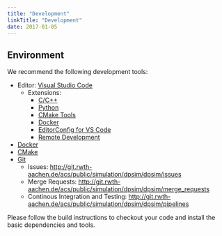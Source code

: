 ```yaml
---
title: "Development"
linkTitle: "Development"
date: 2017-01-05
---
```


## Environment

We recommend the following development tools:

- Editor: [Visual Studio Code](https://code.visualstudio.com)
  - Extensions:
    - [C/C++](https://marketplace.visualstudio.com/items?itemName=ms-vscode.cpptools)
    - [Python](https://marketplace.visualstudio.com/items?itemName=ms-python.python)
    - [CMake Tools](https://marketplace.visualstudio.com/items?itemName=vector-of-bool.cmake-tools)
    - [Docker](https://marketplace.visualstudio.com/items?itemName=ms-azuretools.vscode-docker)
    - [EditorConfig for VS Code](https://marketplace.visualstudio.com/items?itemName=EditorConfig.EditorConfig)
    - [Remote Development](https://marketplace.visualstudio.com/items?itemName=ms-vscode-remote.vscode-remote-extensionpack)
- [Docker](https://www.docker.com)
- [CMake](https://cmake.org)
- [Git](https://git-scm.com)
  - Issues: http://git.rwth-aachen.de/acs/public/simulation/dpsim/dpsim/issues
  - Merge Requests: http://git.rwth-aachen.de/acs/public/simulation/dpsim/dpsim/merge_requests
  - Continous Integration and Testing: http://git.rwth-aachen.de/acs/public/simulation/dpsim/dpsim/pipelines

Please follow the build instructions to checkout your code and install the basic dependencies and tools.
